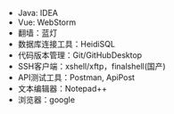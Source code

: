 
+ Java: IDEA
+ Vue: WebStorm
+ 翻墙：蓝灯
+ 数据库连接工具：HeidiSQL
+ 代码版本管理：Git/GitHubDesktop
+ SSH客户端：xshell/xftp，finalshell(国产)
+ API测试工具：Postman, ApiPost
+ 文本编辑器：Notepad++
+ 浏览器：google